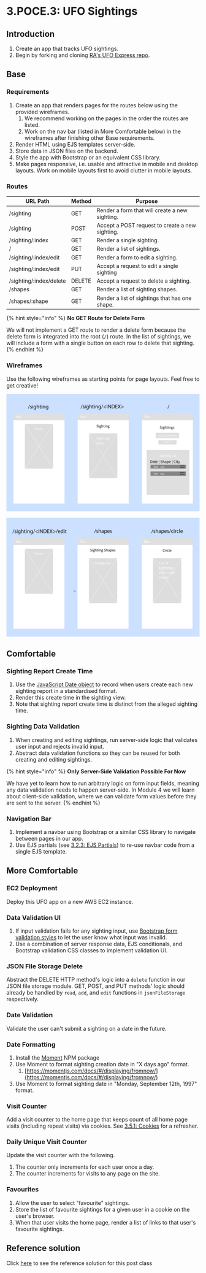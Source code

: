 # 3.POCE.3: UFO Sightings

## Introduction

1. Create an app that tracks UFO sightings.
2. Begin by forking and cloning [RA's UFO Express repo](https://github.com/rocketacademy/ufo-express-bootcamp).

## Base

### Requirements

1. Create an app that renders pages for the routes below using the provided wireframes.
   1. We recommend working on the pages in the order the routes are listed.
   2. Work on the nav bar (listed in More Comfortable below) in the wireframes after finishing other Base requirements.
2. Render HTML using EJS templates server-side.
3. Store data in JSON files on the backend.
4. Style the app with Bootstrap or an equivalent CSS library.
5. Make pages responsive, i.e. usable and attractive in mobile and desktop layouts. Work on mobile layouts first to avoid clutter in mobile layouts.

### Routes

| URL Path                | Method | Purpose                                         |
| ----------------------- | ------ | ----------------------------------------------- |
| /sighting               | GET    | Render a form that will create a new sighting.  |
| /sighting               | POST   | Accept a POST request to create a new sighting. |
| /sighting/:index        | GET    | Render a single sighting.                       |
| /                       | GET    | Render a list of sightings.                     |
| /sighting/:index/edit   | GET    | Render a form to edit a sighting.               |
| /sighting/:index/edit   | PUT    | Accept a request to edit a single sighting      |
| /sighting/:index/delete | DELETE | Accept a request to delete a sighting.          |
| /shapes                 | GET    | Render a list of sighting shapes.               |
| /shapes/:shape          | GET    | Render a list of sightings that has one shape.  |

{% hint style="info" %}
**No GET Route for Delete Form**

We will not implement a GET route to render a delete form because the delete form is integrated into the root (`/`) route. In the list of sightings, we will include a form with a single button on each row to delete that sighting.
{% endhint %}

### Wireframes

Use the following wireframes as starting points for page layouts. Feel free to get creative!

![Create sighting, view individual sighting, and view sighting list pages.](../../../.gitbook/assets/screen-shot-2020-11-15-at-11.04.48-pm.png)

![Edit sighting, view list of sighting shapes, and view list of sightings by shape pages.](../../../.gitbook/assets/screen-shot-2020-11-15-at-11.04.59-pm.png)

## Comfortable

### Sighting Report Create Time

1. Use the [JavaScript Date object](https://developer.mozilla.org/en-US/docs/Web/JavaScript/Reference/Global\_Objects/Date) to record when users create each new sighting report in a standardised format.
2. Render this create time in the sighting view.
3. Note that sighting report create time is distinct from the alleged sighting time.

### Sighting Data Validation

1. When creating and editing sightings, run server-side logic that validates user input and rejects invalid input.
2. Abstract data validation functions so they can be reused for both creating and editing sightings.

{% hint style="info" %}
**Only Server-Side Validation Possible For Now**

We have yet to learn how to run arbitrary logic on form input fields, meaning any data validation needs to happen server-side. In Module 4 we will learn about client-side validation, where we can validate form values before they are sent to the server.
{% endhint %}

### Navigation Bar

1. Implement a navbar using Bootstrap or a similar CSS library to navigate between pages in our app.
2. Use EJS partials (see [3.2.3: EJS Partials](../../../Module2/day5/3.2-ejs/3.2.3-advanced-ejs.md)) to re-use navbar code from a single EJS template.

## More Comfortable

### EC2 Deployment

Deploy this UFO app on a new AWS EC2 instance.

### Data Validation UI

1. If input validation fails for any sighting input, use [Bootstrap form validation styles](https://getbootstrap.com/docs/4.5/components/forms/#validation) to let the user know what input was invalid.
2. Use a combination of server response data, EJS conditionals, and Bootstrap validation CSS classes to implement validation UI.

### JSON File Storage Delete

Abstract the DELETE HTTP method's logic into a `delete` function in our JSON file storage module. GET, POST, and PUT methods' logic should already be handled by `read`, `add`, and `edit` functions in `jsonFileStorage` respectively.

### Date Validation

Validate the user can't submit a sighting on a date in the future.

### Date Formatting

1. Install the [Moment](https://www.npmjs.com/package/moment) NPM package
2. Use Moment to format sighting creation date in "X days ago" format.
   1. [https://momentjs.com/docs/#/displaying/fromnow/](https://momentjs.com/docs/#/displaying/fromnow/)
3. Use Moment to format sighting date in "Monday, September 12th, 1997" format.

### Visit Counter

Add a visit counter to the home page that keeps count of all home page visits (including repeat visits) via cookies. See [3.5.1: Cookies](../../../Module2/day5/3.5-authentication/3.5.1-cookies.md) for a refresher.

### Daily Unique Visit Counter

Update the visit counter with the following.

1. The counter only increments for each user once a day.
2. The counter increments for visits to any page on the site.

### Favourites

1. Allow the user to select "favourite" sightings.
2. Store the list of favourite sightings for a given user in a cookie on the user's browser.
3. When that user visits the home page, render a list of links to that user's favourite sightings.

## Reference solution

Click [here](https://github.com/rocketacademy/ufo-express-bootcamp/tree/solution-base) to see the reference solution for this post class
